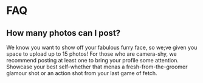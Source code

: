 # FAQ



## How many photos can I post?


We know you want to show  off your fabulous furry face, so we;ve given you space to upload up to 15 photos!
For those who are camera-shy, we recommend posting at least one to bring your profile some attention.
Showcase your best self-whether that menas a fresh-from-the-groomer glamour shot or an action shot from your last game of fetch. 
